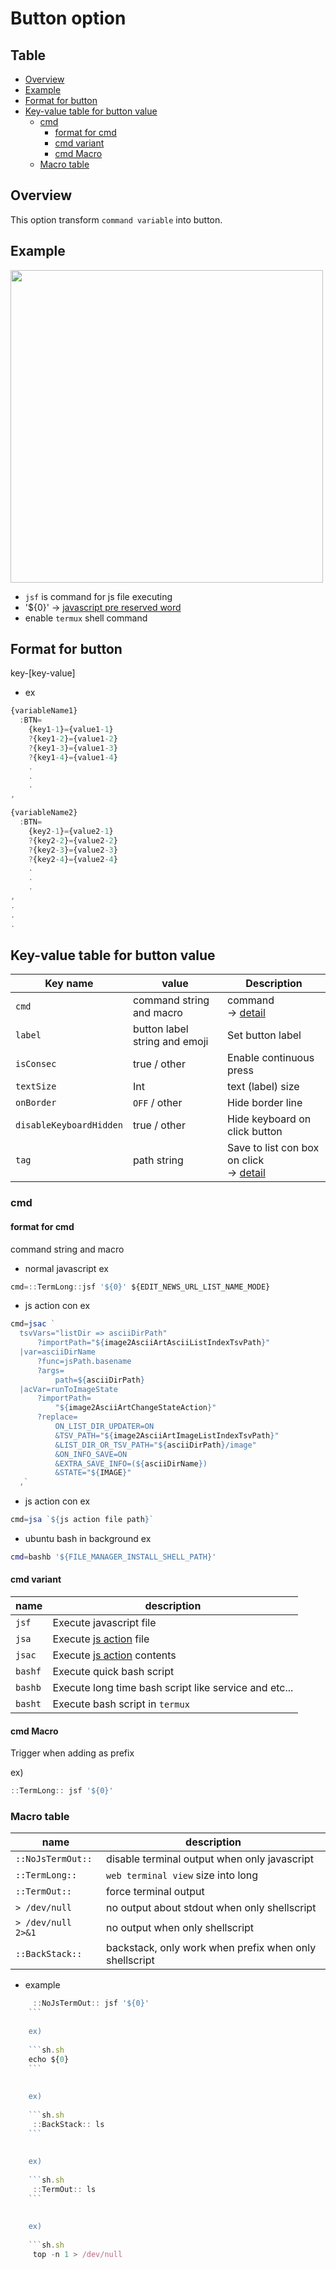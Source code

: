 
# Button option


Table
-----------------
* [Overview](#overview)
* [Example](#example)
* [Format for button](#format-for-button)
* [Key-value table for button value](#key-value-table-for-button-value)
  * [cmd](#cmd)
    * [format for cmd](#format-for-cmd)
    * [cmd variant](#cmd-variant)
    * [cmd Macro ](#cmd-macro-)
  * [Macro table](#macro-table)


## Overview

This option transform `command variable` into button. 


## Example
  
<img src="https://github.com/puutaro/CommandClick/assets/55217593/52b84839-b7e5-41f9-a8ea-41639bac4dec" width="500">  

- `jsf` is command for js file executing
- '${0}' -> [javascript pre reserved word](https://github.com/puutaro/CommandClick/blob/master/md/developer/js_pre_reserved_word.md)  
- enable `termux` shell command


## Format for button

key-[key-value]

- ex

```js.js
{variableName1}
  :BTN=
    {key1-1}={value1-1}
    ?{key1-2}={value1-2}
    ?{key1-3}={value1-3}
    ?{key1-4}={value1-4}
    .
    .
    .
,

{variableName2}
  :BTN=
    {key2-1}={value2-1}
    ?{key2-2}={value2-2}
    ?{key2-3}={value2-3}
    ?{key2-4}={value2-4}
    .
    .
    .
,
.
.
.
```

## Key-value table for button value

| Key name                | value                         | Description                                                                                                                                                      | 
|-------------------------|-------------------------------|------------------------------------------------------------------------------------------------------------------------------------------------------------------|
| `cmd`                   | command string and macro      | command <br> -> [detail](#cmd)                                                                                                                                   |
| `label`                 | button label string and emoji | Set button label                                                                                                                                                 |
| `isConsec`              | true / other                  | Enable continuous press                                                                                                                                          |
| `textSize`              | Int                           | text (label) size                                                                                                                                                |
| `onBorder`              | `OFF` / other                 | Hide border line                                                                                                                                                 |
| `disableKeyboardHidden` | true / other                  | Hide keyboard on click button                                                                                                                                    |
| `tag`                   | path string                   | Save to list con box on click <br> -> [detail](https://github.com/puutaro/CommandClick/blob/master/md/developer/set_variable_types/list_contents_select_box.md#savetags) |


### cmd

#### format for cmd

command string and macro

- normal javascript ex

```js.js
cmd=::TermLong::jsf '${0}' ${EDIT_NEWS_URL_LIST_NAME_MODE}
```
- js action con ex

```js.js
cmd=jsac `
  tsvVars="listDir => asciiDirPath"
      ?importPath="${image2AsciiArtAsciiListIndexTsvPath}"
  |var=asciiDirName
      ?func=jsPath.basename
      ?args=
          path=${asciiDirPath}
  |acVar=runToImageState
      ?importPath=
          "${image2AsciiArtChangeStateAction}"
      ?replace=
          ON_LIST_DIR_UPDATER=ON
          &TSV_PATH="${image2AsciiArtImageListIndexTsvPath}"
          &LIST_DIR_OR_TSV_PATH="${asciiDirPath}/image"
          &ON_INFO_SAVE=ON
          &EXTRA_SAVE_INFO=(${asciiDirName})
          &STATE="${IMAGE}"
  ,`
```

- js action con ex

```js.js
cmd=jsa `${js action file path}`
```

- ubuntu bash in background ex

```sh.sh
cmd=bashb '${FILE_MANAGER_INSTALL_SHELL_PATH}' 
```

#### cmd variant


| name    | description                                           |
|---------|-------------------------------------------------------|
| `jsf`   | Execute javascript file                               |
| `jsa`   | Execute [js action]() file                            |
| `jsac`  | Execute  [js action]() contents                       |
| `bashf` | Execute quick bash script                             |
| `bashb` | Execute long time bash script like service and etc... |
| `basht` | Execute bash script in `termux`                         |


#### cmd Macro 

Trigger when adding as prefix  

ex)

```js.js
::TermLong:: jsf '${0}'
```


### Macro table

| name               | description                                            |
|--------------------|--------------------------------------------------------|
| `::NoJsTermOut::`  | disable terminal output when only javascript           |
| `::TermLong::`     | `web terminal view` size into long                     |
| `::TermOut::`      | force terminal output                                  |
| `> /dev/null`      | no output about stdout when only shellscript           |
| `> /dev/null 2>&1` | no output when only shellscript                        |
| `::BackStack::`    | backstack, only work when prefix when only shellscript |

- example

```js.js
	 ::NoJsTermOut:: jsf '${0}'
	```
	
	ex)
	 
	```sh.sh
	echo ${0}
	```
	
	  
	ex)
	
	```sh.sh
	 ::BackStack:: ls    
	```
	
	
	ex)
	
	```sh.sh
	 ::TermOut:: ls
	```
	
	
	ex)
	
	```sh.sh
	 top -n 1 > /dev/null  

